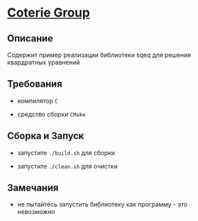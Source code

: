 # [Coterie Group](http://coterie.group)

## Описание

Содержит пример реализации библиотеки sqeq для решения квардратных уравнений

## Требования

* компилятор `C`

* средство сборки `CMake`


## Сборка и Запуск

* запустите `./build.sh` для сборки

* запустите `./clean.sh` для очистки


## Замечания

* не пытайтесь запустить библиотеку как программу - это невозможно
